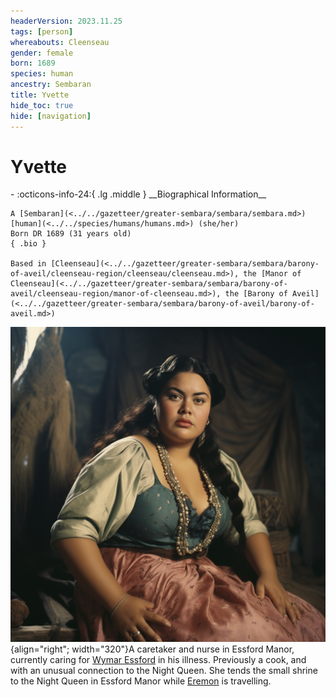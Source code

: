 ```yaml
---
headerVersion: 2023.11.25
tags: [person]
whereabouts: Cleenseau
gender: female
born: 1689
species: human
ancestry: Sembaran
title: Yvette
hide_toc: true
hide: [navigation]
---
```

# Yvette
<div class="grid cards ext-narrow-margin ext-one-column" markdown>
- :octicons-info-24:{ .lg .middle } __Biographical Information__

    A [Sembaran](<../../gazetteer/greater-sembara/sembara/sembara.md>) [human](<../../species/humans/humans.md>) (she/her)  
    Born DR 1689 (31 years old)  
    { .bio }

    Based in [Cleenseau](<../../gazetteer/greater-sembara/sembara/barony-of-aveil/cleenseau-region/cleenseau/cleenseau.md>), the [Manor of Cleenseau](<../../gazetteer/greater-sembara/sembara/barony-of-aveil/cleenseau-region/manor-of-cleenseau.md>), the [Barony of Aveil](<../../gazetteer/greater-sembara/sembara/barony-of-aveil/barony-of-aveil.md>)
</div>


![Yvette](../../assets/yvette.png){align="right"; width="320"}A caretaker and nurse in Essford Manor, currently caring for [Wymar Essford](<./wymar-essford.md>) in his illness. Previously a cook, and with an unusual connection to the Night Queen. She tends the small shrine to the Night Queen in Essford Manor while [Eremon](<./eremon.md>) is travelling.
